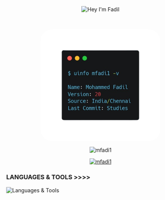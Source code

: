<p align="center"> <img align="center" src="https://readme-typing-svg.herokuapp.com/?font=Anton%20SC&color=%238A0303&size=20&duration=4000&vCenter=true&width=350&height=40&lines=%F0%9F%91%8B+Hey+I%27m+Fadil;Wanna+Learn+More+About+me%3f" alt="Hey I'm Fadil" /> </p>&nbsp;&nbsp;
<p align="center"> <img align="center" src="./carbon.png" alt="Info Carbon" style="width: 320px; border-radius: 10%;"/> </p>
<p align="center"> <img align="center" src="https://github-readme-stats-olive-psi-58.vercel.app/api?username=mfadi1&show_icons=true&theme=shadow_red" alt="mfadi1" /> </p>
<p align="center"> <a href="https://github.com/mfadi1"><img src="https://github-profile-trophy.vercel.app/?username=mfadi1&theme=dark_lover&no-frame=true&column=6&" alt="mfadi1" /></a> </p>


### LANGUAGES & TOOLS >>>>

![Languages & Tools](https://skillicons.dev/icons?i=golang,rust,vscode,docker,git,github,linux,heroku,postgresql,redis,mongodb,java,html,py,cpp,graphql,js,vercel,flutter,ts,next,vim,tailwind,sublime,postman,bash,cloudflare,django,react,flask&perline=10)

